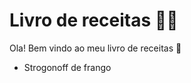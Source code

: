# Livro de receitas :man_cook:

Ola! Bem vindo ao meu livro de receitas :wave:

 - Strogonoff de frango